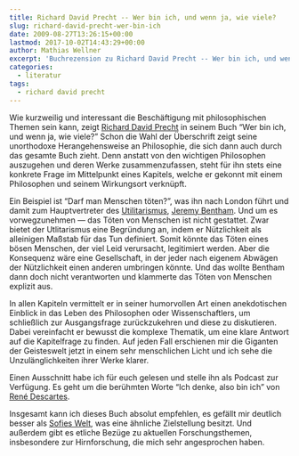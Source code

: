 ```yaml
---
title: Richard David Precht -- Wer bin ich, und wenn ja, wie viele?
slug: richard-david-precht-wer-bin-ich
date: 2009-08-27T13:26:15+00:00
lastmod: 2017-10-02T14:43:29+00:00
author: Mathias Wellner
excerpt: 'Buchrezension zu Richard David Precht -- Wer bin ich, und wenn ja, wie viele?'
categories:
  - literatur
tags:
  - richard david precht
---
```

Wie kurzweilig und interessant die Beschäftigung mit philosophischen Themen sein kann, zeigt [Richard David Precht](http://de.wikipedia.org/wiki/Richard_David_Precht) in seinem Buch &#8220;Wer bin ich, und wenn ja, wie viele?&#8221; Schon die Wahl der Überschrift zeigt seine unorthodoxe Herangehensweise an Philosophie, die sich dann auch durch das gesamte Buch zieht. Denn anstatt von den wichtigen Philosophen auszugehen und deren Werke zusammenzufassen, steht für ihn stets eine konkrete Frage im Mittelpunkt eines Kapitels, welche er gekonnt mit einem Philosophen und seinem Wirkungsort verknüpft. 

Ein Beispiel ist &#8220;Darf man Menschen töten?&#8221;, was ihn nach London führt und damit zum Hauptvertreter des [Utilitarismus](http://de.wikipedia.org/wiki/Utilitarismus), [Jeremy Bentham](http://de.wikipedia.org/wiki/Jeremy_Bentham). Und um es vorwegzunehmen &#8212; das Töten von Menschen ist nicht gestattet. Zwar bietet der Utlitarismus eine Begründung an, indem er Nützlichkeit als alleinigen Maßstab für das Tun definiert. Somit könnte das Töten eines bösen Menschen, der viel Leid verursacht, legitimiert werden. Aber die Konsequenz wäre eine Gesellschaft, in der jeder nach eigenem Abwägen der Nützlichkeit einen anderen umbringen könnte. Und das wollte Bentham dann doch nicht verantworten und klammerte das Töten von Menschen explizit aus. 

In allen Kapiteln vermittelt er in seiner humorvollen Art einen anekdotischen Einblick in das Leben des Philosophen oder Wissenschaftlers, um schließlich zur Ausgangsfrage zurückzukehren und diese zu diskutieren. Dabei vereinfacht er bewusst die komplexe Thematik, um eine klare Antwort auf die Kapitelfrage zu finden. Auf jeden Fall erschienen mir die Giganten der Geisteswelt jetzt in einem sehr menschlichen Licht und ich sehe die Unzulänglichkeiten ihrer Werke klarer. 

Einen Ausschnitt habe ich für euch gelesen und stelle ihn als Podcast zur Verfügung. Es geht um die berühmten Worte &#8220;Ich denke, also bin ich&#8221; von [René Descartes](http://de.wikipedia.org/wiki/Descartes). 

Insgesamt kann ich dieses Buch absolut empfehlen, es gefällt mir deutlich besser als [Sofies Welt](http://de.wikipedia.org/wiki/Sofies_Welt), was eine ähnliche Zielstellung besitzt. Und außerdem gibt es etliche Bezüge zu aktuellen Forschungsthemen, insbesondere zur Hirnforschung, die mich sehr angesprochen haben.